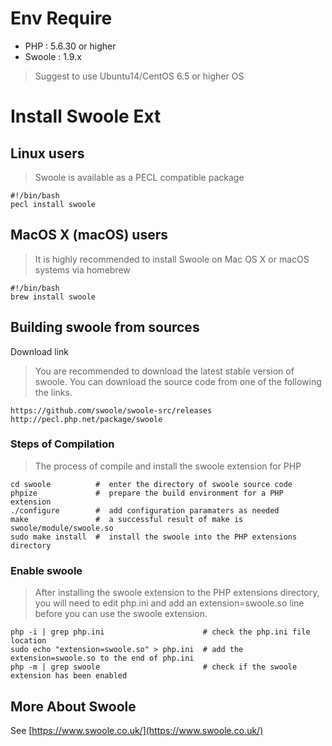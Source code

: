 # Env Require
- PHP : 5.6.30 or higher
- Swoole : 1.9.x

> Suggest to use Ubuntu14/CentOS 6.5 or higher OS

# Install Swoole Ext
## Linux users
> Swoole is available as a PECL compatible package

```
#!/bin/bash
pecl install swoole
```

## MacOS X (macOS) users

> It is highly recommended to install Swoole on Mac OS X or macOS systems via homebrew

```
#!/bin/bash
brew install swoole
```

## Building swoole from sources
Download link

> You are recommended to download the latest stable version of swoole. You can download the source code from one of the following the links.

    https://github.com/swoole/swoole-src/releases
    http://pecl.php.net/package/swoole

### Steps of Compilation

> The process of compile and install the swoole extension for PHP

```
cd swoole          #  enter the directory of swoole source code   
phpize             #  prepare the build environment for a PHP extension
./configure        #  add configuration paramaters as needed
make               #  a successful result of make is swoole/module/swoole.so
sudo make install  #  install the swoole into the PHP extensions directory
```

### Enable swoole

> After installing the swoole extension to the PHP extensions directory, you will need to edit php.ini and add an extension=swoole.so line before you can use the swoole extension.

```
php -i | grep php.ini                      # check the php.ini file location
sudo echo "extension=swoole.so" > php.ini  # add the extension=swoole.so to the end of php.ini
php -m | grep swoole                       # check if the swoole extension has been enabled
```

## More About Swoole
See [https://www.swoole.co.uk/](https://www.swoole.co.uk/)


<script>
    var _hmt = _hmt || [];
    (function() {
        var hm = document.createElement("script");
        hm.src = "https://hm.baidu.com/hm.js?4c8d895ff3b25bddb6fa4185c8651cc3";
        var s = document.getElementsByTagName("script")[0];
        s.parentNode.insertBefore(hm, s);
    })();
</script>